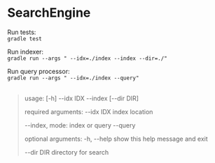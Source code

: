 # SearchEngine

Run tests:   
`gradle test`

Run indexer:  
`gradle run --args " --idx=./index --index --dir=./"`

Run query processor:   
`gradle run --args " --idx=./index --query"`
<br>
<br>
> usage: [-h] --idx IDX --index [--dir DIR]
> 
> required arguments:
>  --idx IDX   index location
>
>  --index,    mode: index or query
>  --query
>
>
> optional arguments:
>  -h, --help  show this help message and exit
>
>  --dir DIR   directory for search

